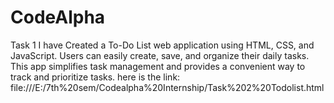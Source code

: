 # CodeAlpha
Task 1 
I have Created a To-Do List web application using HTML,
CSS, and JavaScript. Users can easily create, save,
and organize their daily tasks. This app simplifies task
management and provides a convenient way to track
and prioritize tasks. 
here is the link: file:///E:/7th%20sem/Codealpha%20Internship/Task%202%20Todolist.html
